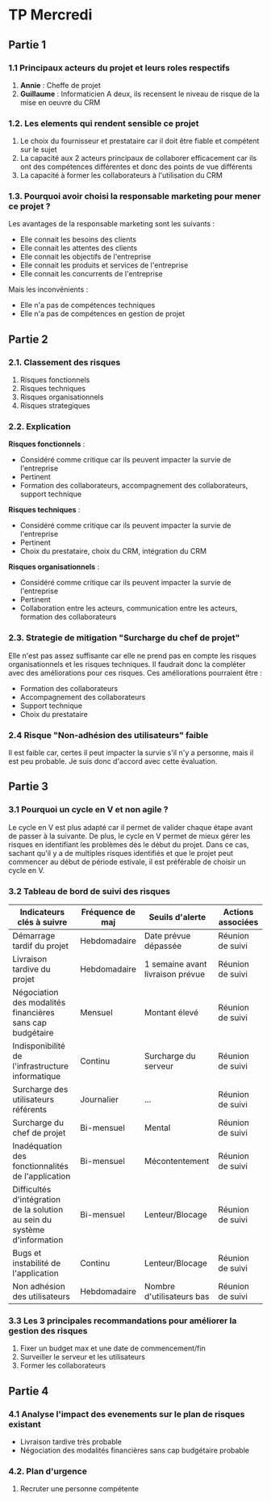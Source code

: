 # TP Mercredi

## Partie 1

### 1.1 Principaux acteurs du projet et leurs roles respectifs

1. **Annie** : Cheffe de projet 
2. **Guillaume** : Informaticien
A deux, ils recensent le niveau de risque de la mise en oeuvre du CRM

### 1.2. Les elements qui rendent sensible ce projet

1. Le choix du fournisseur et prestataire car il doit être fiable et compétent sur le sujet
2. La capacité aux 2 acteurs principaux de collaborer efficacement car ils ont des compétences différentes et donc des points de vue différents
3. La capacité à former les collaborateurs à l'utilisation du CRM

### 1.3. Pourquoi avoir choisi la responsable marketing pour mener ce projet ?

Les avantages de la responsable marketing sont les suivants :
- Elle connait les besoins des clients
- Elle connait les attentes des clients
- Elle connait les objectifs de l'entreprise
- Elle connait les produits et services de l'entreprise
- Elle connait les concurrents de l'entreprise

Mais les inconvénients :
- Elle n'a pas de compétences techniques
- Elle n'a pas de compétences en gestion de projet

## Partie 2

### 2.1. Classement des risques

1. Risques fonctionnels
2. Risques techniques
3. Risques organisationnels
4. Risques strategiques

### 2.2. Explication

**Risques fonctionnels** :
- Considéré comme critique car ils peuvent impacter la survie de l'entreprise
- Pertinent
- Formation des collaborateurs, accompagnement des collaborateurs, support technique

**Risques techniques** :
- Considéré comme critique car ils peuvent impacter la survie de l'entreprise
- Pertinent
- Choix du prestataire, choix du CRM, intégration du CRM

**Risques organisationnels** :
- Considéré comme critique car ils peuvent impacter la survie de l'entreprise
- Pertinent
- Collaboration entre les acteurs, communication entre les acteurs, formation des collaborateurs

### 2.3. Strategie de mitigation "Surcharge du chef de projet"

Elle n'est pas assez suffisante car elle ne prend pas en compte les risques organisationnels et les risques techniques. Il faudrait donc la compléter avec des améliorations pour ces risques.
Ces améliorations pourraient être :
- Formation des collaborateurs
- Accompagnement des collaborateurs
- Support technique
- Choix du prestataire

### 2.4 Risque "Non-adhésion des utilisateurs" faible

Il est faible car, certes il peut impacter la survie s'il n'y a personne, mais il est peu probable. Je suis donc d'accord avec cette évaluation.

## Partie 3

### 3.1 Pourquoi un cycle en V et non agile ?

Le cycle en V est plus adapté car il permet de valider chaque étape avant de passer à la suivante. De plus, le cycle en V permet de mieux gérer les risques en identifiant les problèmes dès le début du projet. 
Dans ce cas, sachant qu'il y a de multiples risques identifiés et que le projet peut commencer au début de période estivale, il est préférable de choisir un cycle en V.

### 3.2 Tableau de bord de suivi des risques

| Indicateurs clés à suivre | Fréquence de maj | Seuils d'alerte | Actions associées |
|---------------------------|------------------|-----------------|-------------------|
| Démarrage tardif du projet | Hebdomadaire | Date prévue dépassée | Réunion de suivi |
| Livraison tardive du projet | Hebdomadaire | 1 semaine avant livraison prévue | Réunion de suivi |
| Négociation des modalités financières sans cap budgétaire | Mensuel | Montant élevé | Réunion de suivi |
| Indisponibilité de l'infrastructure informatique | Continu | Surcharge du serveur | Réunion de suivi |
| Surcharge des utilisateurs référents | Journalier | ... | Réunion de suivi |
| Surcharge du chef de projet | Bi-mensuel | Mental | Réunion de suivi |
| Inadéquation des fonctionnalités de l'application | Bi-mensuel | Mécontentement | Réunion de suivi |
| Difficultés d'intégration de la solution au sein du système d'information | Bi-mensuel | Lenteur/Blocage | Réunion de suivi |
| Bugs et instabilité de l'application | Continu | Lenteur/Blocage | Réunion de suivi |
| Non adhésion des utilisateurs | Hebdomadaire | Nombre d'utilisateurs bas | Réunion de suivi |

### 3.3 Les 3 principales recommandations pour améliorer la gestion des risques

1. Fixer un budget max et une date de commencement/fin
2. Surveiller le serveur et les utilisateurs
3. Former les collaborateurs

## Partie 4

### 4.1 Analyse l'impact des evenements sur le plan de risques existant

- Livraison tardive très probable
- Négociation des modalités financières sans cap budgétaire probable

### 4.2. Plan d'urgence

1. Recruter une personne compétente

